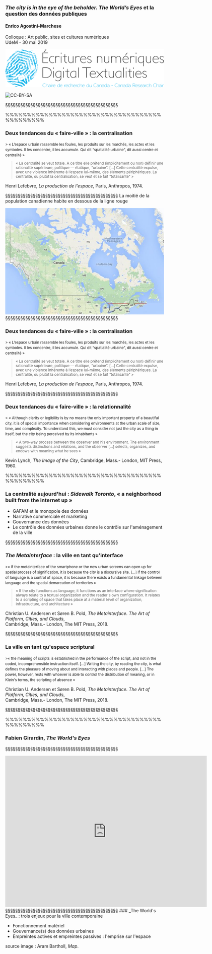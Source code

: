 <!-- .slide: data-background-image="img/gis.jpg" data-background-size="contain"-->
<!-- .slide: class="hover"-->

### _The city is in the eye of the beholder. The World’s Eyes_ et la question des données publiques

#### Enrico Agostini-Marchese
Colloque : Art public, sites et cultures numériques
<br />
UdeM - 30 mai 2019

![logo CRCEN](img/LogoENDT10-2016.png) <!-- .element: class="logo" style="width:30%; background-color:ghostwhite;padding: 5px" -->

<!-- .element: style="font-size:1.4rem" -->

![CC-BY-SA](http://i.creativecommons.org/l/by-sa/4.0/88x31.png) <!-- .element: class="logo" -->

§§§§§§§§§§§§§§§§§§§§§§§§§§§§§§§§§§§§§§§§§§§§§
<!-- .slide: data-background-image="img/chaire.png" data-background-size="contain"-->
%%%%%%%%%%%%%%%%%%%%%%%%%%%%%%%%%%%%%%%%%%%%%
<!-- .slide: data-background-image="img/market.jpg" -->
<!-- .slide: class="hover"-->

### Deux tendances du « faire-ville » : la centralisation

<small>
> « L’espace urbain rassemble les foules, les produits sur les marchés, les actes et les symboles. Il les concentre, il les accumule. Qui dit “spatialité urbaine”, dit aussi centre et centralité »

> « La centralité se veut totale. A ce titre elle prétend (implicitement ou non) définir une rationalité supérieure, politique — étatique, “urbaine”. […] Cette centralité expulse, avec une violence inhérente à l’espace lui-même, des éléments périphériques. La centralité, ou plutôt la centralisation, se veut et se fait “totalisante” »

</small>

Henri Lefebvre, _La production de l'espace_, Paris, Anthropos, 1974.

<!-- .element: class="source" -->
§§§§§§§§§§§§§§§§§§§§§§§§§§§§§§§§§§§§§§§§§§§§§
La moitié de la population canadienne habite en dessous de la ligne rouge

<img src="img/canada.jpg"/>
§§§§§§§§§§§§§§§§§§§§§§§§§§§§§§§§§§§§§§§§§§§§§
<!-- .slide: data-background-image="img/market.jpg" -->
<!-- .slide: class="hover"-->

### Deux tendances du « faire-ville » : la centralisation

<small>
> « L’espace urbain rassemble les foules, les produits sur les marchés, les actes et les symboles. Il les concentre, il les accumule. Qui dit “spatialité urbaine”, dit aussi centre et centralité »

> « La centralité se veut totale. A ce titre elle prétend (implicitement ou non) définir une rationalité supérieure, politique — étatique, “urbaine”. […] Cette centralité expulse, avec une violence inhérente à l’espace lui-même, des éléments périphériques. La centralité, ou plutôt la centralisation, se veut et se fait “totalisante” »

</small>

Henri Lefebvre, _La production de l'espace_, Paris, Anthropos, 1974.

<!-- .element: class="source" -->
§§§§§§§§§§§§§§§§§§§§§§§§§§§§§§§§§§§§§§§§§§§§§
<!-- .slide: data-background-image="img/derive.jpg" -->
<!-- .slide: class="hover"-->

### Deux tendances du « faire-ville » : la relationnalité
<small>
> « Although clarity or legibility is by no means the only important property of a beautiful city, it is of special importance when considering environments at the urban scale of size, time, and complexity. To understand this, we must consider not just the city as a thing in itself, but the city being perceived by its inhabitants »

> « A two-way process between the observer and his environment. The environment suggests distinctions and relations, and the observer [...] selects, organizes, and endows with meaning what he sees »
</small>

Kevin Lynch, _The Image of the City_, Cambridge, Mass.- London, MIT Press, 1960.

<!-- .element: class="source" -->
%%%%%%%%%%%%%%%%%%%%%%%%%%%%%%%%%%%%%%%%%%%%%
<!-- .slide: data-background-image="img/sidewalkToronto.png" -->
<!-- .slide: class="hover"-->
### La centralité aujourd'hui : _Sidewalk Toronto_, « a neighborhood built from the internet up »

- GAFAM et le monopole des données
- Narrative commerciale et marketing
- Gouvernance des données
- Le contrôle des données urbaines donne le contrôle sur l'aménagement de la ville

§§§§§§§§§§§§§§§§§§§§§§§§§§§§§§§§§§§§§§§§§§§§§
<!-- .slide: data-background-image="img/digicity.jpg" -->
<!-- .slide: class="hover"-->
### _The Metainterface_ : la ville en tant qu'interface

<small>
>« If the metainterface of the smartphone or the new urban screens can open up for spatial process of signification, it is because the city is a discursive site. […] if the control of language is a control of space, it is because there exists a fundamental linkage between language and the spatial demarcation of territories »

>« If the city functions as language, it functions as an interface where signification always relate to a textual organization and the reader's own configuration. It relates to a scripting of space that takes place at a material level of organization, infrastructure, and architecture »

</small>

Christian U. Andersen et Søren B. Pold, _The Metainterface. The Art of Platform, Cities, and Clouds_, <br />Cambridge, Mass.- London, The MIT Press, 2018.

<!-- .element: class="source" -->
§§§§§§§§§§§§§§§§§§§§§§§§§§§§§§§§§§§§§§§§§§§§§
<!-- .slide: data-background-image="img/matrix20.jpg" -->
<!-- .slide: class="hover"-->
### La ville en tant qu'espace scriptural



<small>
>« the meaning of scripts is established in the performance of the script, and not in the coded, incomprehensible instruction itself.  […] Writing the city, by reading the city, is what defines the pleasure of moving about and interacting with places and people. […] The power, however, rests with whoever is able to control the distribution of meaning, or in Klein's terms, the scripting of absence »

</small>

Christian U. Andersen et Søren B. Pold, _The Metainterface. The Art of Platform, Cities, and Clouds_, <br />Cambridge, Mass.- London, The MIT Press, 2018.

<!-- .element: class="source" -->
§§§§§§§§§§§§§§§§§§§§§§§§§§§§§§§§§§§§§§§§§§§§§
<!-- .slide: data-background-image="img/graffitiFlorence.png" -->
%%%%%%%%%%%%%%%%%%%%%%%%%%%%%%%%%%%%%%%%%%%%%
<!-- .slide: data-background-image="img/worldEyes.png" -->
### Fabien Girardin, _The World's Eyes_
§§§§§§§§§§§§§§§§§§§§§§§§§§§§§§§§§§§§§§§§§§§§§
<iframe src="https://archive.org/embed/world-eyes" width="640" height="480" frameborder="0" webkitallowfullscreen="true" mozallowfullscreen="true" allowfullscreen></iframe>
§§§§§§§§§§§§§§§§§§§§§§§§§§§§§§§§§§§§§§§§§§§§§
<!-- .slide: data-background-image="img/map.jpg" data-background-size="contain"-->
<!-- .slide: class="hover"-->
### _The World's Eyes_ : trois enjeux pour la ville contemporaine

- Fonctionnement matériel
- Gouvernance(s) des données urbaines
- Empreintes actives et empreintes passives : l'emprise sur l'espace

source image : Aram Bartholl, _Map_.

<!-- .element: class="source" -->

